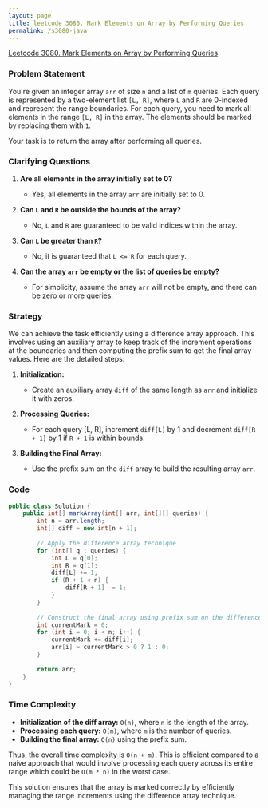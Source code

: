```yaml
---
layout: page
title: leetcode 3080. Mark Elements on Array by Performing Queries
permalink: /s3080-java
---
```

[Leetcode 3080. Mark Elements on Array by Performing Queries](https://algoadvance.github.io/algoadvance/l3080)
### Problem Statement

You're given an integer array `arr` of size `n` and a list of `m` queries. Each query is represented by a two-element list `[L, R]`, where `L` and `R` are 0-indexed and represent the range boundaries. For each query, you need to mark all elements in the range `[L, R]` in the array. The elements should be marked by replacing them with `1`.

Your task is to return the array after performing all queries.

### Clarifying Questions

1. **Are all elements in the array initially set to 0?**
   - Yes, all elements in the array `arr` are initially set to 0.

2. **Can `L` and `R` be outside the bounds of the array?**
   - No, `L` and `R` are guaranteed to be valid indices within the array.

3. **Can `L` be greater than `R`?**
   - No, it is guaranteed that `L <= R` for each query.

4. **Can the array `arr` be empty or the list of queries be empty?**
   - For simplicity, assume the array `arr` will not be empty, and there can be zero or more queries.

### Strategy

We can achieve the task efficiently using a difference array approach. This involves using an auxiliary array to keep track of the increment operations at the boundaries and then computing the prefix sum to get the final array values. Here are the detailed steps:

1. **Initialization:** 
   - Create an auxiliary array `diff` of the same length as `arr` and initialize it with zeros.

2. **Processing Queries:**
   - For each query [L, R], increment `diff[L]` by 1 and decrement `diff[R + 1]` by 1 if `R + 1` is within bounds. 

3. **Building the Final Array:**
   - Use the prefix sum on the `diff` array to build the resulting array `arr`.

### Code

```java
public class Solution {
    public int[] markArray(int[] arr, int[][] queries) {
        int n = arr.length;
        int[] diff = new int[n + 1];
        
        // Apply the difference array technique
        for (int[] q : queries) {
            int L = q[0];
            int R = q[1];
            diff[L] += 1;
            if (R + 1 < n) {
                diff[R + 1] -= 1;
            }
        }
        
        // Construct the final array using prefix sum on the difference array
        int currentMark = 0;
        for (int i = 0; i < n; i++) {
            currentMark += diff[i];
            arr[i] = currentMark > 0 ? 1 : 0;
        }
        
        return arr;
    }
}
```

### Time Complexity

- **Initialization of the diff array:** `O(n)`, where `n` is the length of the array.
- **Processing each query:** `O(m)`, where `m` is the number of queries.
- **Building the final array:** `O(n)` using the prefix sum.

Thus, the overall time complexity is `O(n + m)`. This is efficient compared to a naive approach that would involve processing each query across its entire range which could be `O(m * n)` in the worst case.

This solution ensures that the array is marked correctly by efficiently managing the range increments using the difference array technique.
